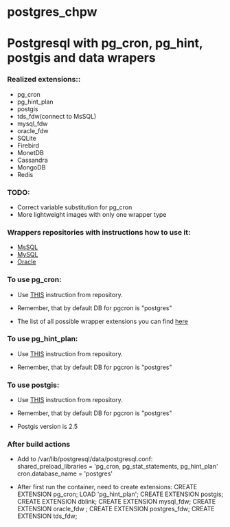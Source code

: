 # postgres_chpw

# Postgresql with pg_cron, pg_hint, postgis and data wrapers

### Realized extensions::

 - pg_cron
 - pg_hint_plan
 - postgis
 - tds_fdw(connect to MsSQL)
 - mysql_fdw
 - oracle_fdw
 - SQLite
 - Firebird
 - MonetDB
 - Cassandra
 - MongoDB
 - Redis

### TODO:

 - Correct variable substitution for pg_cron
 - More lightweight images with only one wrapper type

### Wrappers repositories with instructions how to use it:

 - [MsSQL](https://github.com/tds-fdw/tds_fdw)
 - [MySQL](https://github.com/EnterpriseDB/mysql_fdw)
 - [Oracle](https://github.com/laurenz/oracle_fdw)

### To use pg_cron:

 - Use [THIS](https://github.com/citusdata/pg_cron) instruction from repository.

 - Remember, that by default DB for pgcron is "postgres"

 - The list of all possible wrapper extensions you can find [here](https://wiki.postgresql.org/wiki/Foreign_data_wrappers)

### To use pg_hint_plan:

 - Use [THIS](https://pghintplan.osdn.jp/pg_hint_plan.html) instruction from repository.

 - Remember, that by default DB for pgcron is "postgres"

### To use postgis:

 - Use [THIS](https://trac.osgeo.org/postgis/wiki/UsersWikiPostGIS24UbuntuPGSQL10Apt) instruction from repository.

 - Remember, that by default DB for pgcron is "postgres"

 - Postgis version is 2.5


### After build actions

 - Add to /var/lib/postgresql/data/postgresql.conf:
	shared_preload_libraries = 'pg_cron, pg_stat_statements, pg_hint_plan'
	cron.database_name = 'postgres'

 - After first run the container, need to create extensions:
	CREATE EXTENSION pg_cron;
	LOAD 'pg_hint_plan';
	CREATE EXTENSION postgis;
	CREATE EXTENSION dblink;
	CREATE EXTENSION mysql_fdw;
	CREATE EXTENSION oracle_fdw ;
	CREATE EXTENSION postgres_fdw;
	CREATE EXTENSION tds_fdw;
